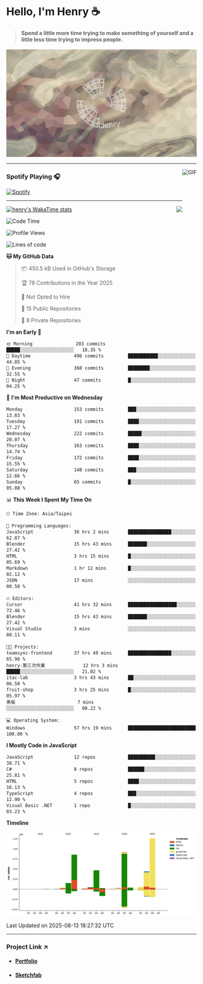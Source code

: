 # Hello, I'm Henry :coffee:

> #### Spend a little more time trying to make something of yourself and a little less time trying to impress people.
 
![](./images/cover.jpg)

---

<img align="right" alt="GIF" height="170px" src="https://media.giphy.com/media/J5B1Y8QZnzXXbLQIBu/giphy.gif" />

### Spotify Playing 🎧

[![Spotify](https://spotify-recently-played-beta.vercel.app/api/spotify)](https://open.spotify.com/user/31uznrpamxhroyd2bt7xchxgnhce)

---

<img align="right" src="https://github-readme-stats.vercel.app/api/top-langs/?username=henry5720&theme=tokyonight&hide_title=false" />

[![henry's WakaTime stats](https://github-readme-stats.vercel.app/api/wakatime?username=@henry5720&layout=compact)](https://github.com/anuraghazra/github-readme-stats)

<!--START_SECTION:waka-->
![Code Time](http://img.shields.io/badge/Code%20Time-244%20hrs%2052%20mins-blue)

![Profile Views](http://img.shields.io/badge/Profile%20Views-6-blue)

![Lines of code](https://img.shields.io/badge/From%20Hello%20World%20I%27ve%20Written-4.3%20million%20lines%20of%20code-blue)

**🐱 My GitHub Data** 

> 📦 450.5 kB Used in GitHub's Storage 
 > 
> 🏆 78 Contributions in the Year 2025
 > 
> 🚫 Not Opted to Hire
 > 
> 📜 15 Public Repositories 
 > 
> 🔑 8 Private Repositories 
 > 
**I'm an Early 🐤** 

```text
🌞 Morning                203 commits         █████░░░░░░░░░░░░░░░░░░░░   18.35 % 
🌆 Daytime                496 commits         ███████████░░░░░░░░░░░░░░   44.85 % 
🌃 Evening                360 commits         ████████░░░░░░░░░░░░░░░░░   32.55 % 
🌙 Night                  47 commits          █░░░░░░░░░░░░░░░░░░░░░░░░   04.25 % 
```
📅 **I'm Most Productive on Wednesday** 

```text
Monday                   153 commits         ███░░░░░░░░░░░░░░░░░░░░░░   13.83 % 
Tuesday                  191 commits         ████░░░░░░░░░░░░░░░░░░░░░   17.27 % 
Wednesday                222 commits         █████░░░░░░░░░░░░░░░░░░░░   20.07 % 
Thursday                 163 commits         ████░░░░░░░░░░░░░░░░░░░░░   14.74 % 
Friday                   172 commits         ████░░░░░░░░░░░░░░░░░░░░░   15.55 % 
Saturday                 140 commits         ███░░░░░░░░░░░░░░░░░░░░░░   12.66 % 
Sunday                   65 commits          █░░░░░░░░░░░░░░░░░░░░░░░░   05.88 % 
```


📊 **This Week I Spent My Time On** 

```text
🕑︎ Time Zone: Asia/Taipei

💬 Programming Languages: 
JavaScript               36 hrs 2 mins       ████████████████░░░░░░░░░   62.87 % 
Blender                  15 hrs 43 mins      ███████░░░░░░░░░░░░░░░░░░   27.42 % 
HTML                     3 hrs 15 mins       █░░░░░░░░░░░░░░░░░░░░░░░░   05.69 % 
Markdown                 1 hr 12 mins        █░░░░░░░░░░░░░░░░░░░░░░░░   02.12 % 
JSON                     17 mins             ░░░░░░░░░░░░░░░░░░░░░░░░░   00.50 % 

🔥 Editors: 
Cursor                   41 hrs 32 mins      ██████████████████░░░░░░░   72.46 % 
Blender                  15 hrs 43 mins      ███████░░░░░░░░░░░░░░░░░░   27.42 % 
Visual Studio            3 mins              ░░░░░░░░░░░░░░░░░░░░░░░░░   00.11 % 

🐱‍💻 Projects: 
teamsync-frontend        37 hrs 49 mins      ████████████████░░░░░░░░░   65.98 % 
henry-第三次作業              12 hrs 3 mins       █████░░░░░░░░░░░░░░░░░░░░   21.02 % 
itac-lab                 3 hrs 43 mins       ██░░░░░░░░░░░░░░░░░░░░░░░   06.50 % 
fruit-shop               3 hrs 25 mins       █░░░░░░░░░░░░░░░░░░░░░░░░   05.97 % 
黑板                       7 mins              ░░░░░░░░░░░░░░░░░░░░░░░░░   00.22 % 

💻 Operating System: 
Windows                  57 hrs 19 mins      █████████████████████████   100.00 % 
```

**I Mostly Code in JavaScript** 

```text
JavaScript               12 repos            ██████████░░░░░░░░░░░░░░░   38.71 % 
C#                       8 repos             ██████░░░░░░░░░░░░░░░░░░░   25.81 % 
HTML                     5 repos             ████░░░░░░░░░░░░░░░░░░░░░   16.13 % 
TypeScript               4 repos             ███░░░░░░░░░░░░░░░░░░░░░░   12.90 % 
Visual Basic .NET        1 repo              █░░░░░░░░░░░░░░░░░░░░░░░░   03.23 % 
```



**Timeline**

![Lines of Code chart](https://raw.githubusercontent.com/henry5720/henry5720/main/assets/bar_graph.png)


 Last Updated on 2025-08-13 18:27:32 UTC
<!--END_SECTION:waka-->

---

### Project Link ↗️

- #### [Portfolio](https://drive.google.com/file/d/1kb96bzn4Bhdb4pImsUvKz9Oi9cx455D2/view?usp=drivesdk)
- #### [Sketchfab](https://sketchfab.com/henry4294967296/models)

